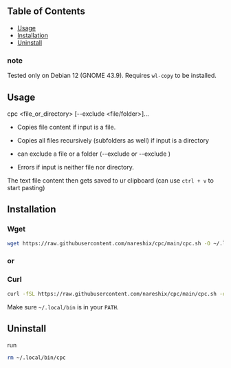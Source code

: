 
## Table of Contents
- [Usage](#usage)
- [Installation](#installation)
- [Uninstall](#uninstall)


### note
Tested only on Debian 12 (GNOME 43.9). Requires `wl-copy`  to be installed. 
## Usage

cpc <file_or_directory> [--exclude <file/folder>]...

- Copies file content if input is a file.

- Copies all files recursively (subfolders as well) if input is a directory

- can exclude a file or a folder (--exclude <file> or --exclude <folder>)

- Errors if input is neither file nor directory.

The text file content then gets saved to ur clipboard (can use ```ctrl + v``` to start pasting)


## Installation

### Wget 
```bash
wget https://raw.githubusercontent.com/nareshix/cpc/main/cpc.sh -O ~/.local/bin/cpc && chmod +x ~/.local/bin/cpc
```
### or

### Curl 
```bash
curl -fSL https://raw.githubusercontent.com/nareshix/cpc/main/cpc.sh -o ~/.local/bin/cpc && chmod +x ~/.local/bin/cpc
```

Make sure `~/.local/bin` is in your `PATH`.


## Uninstall
run 
```bash
rm ~/.local/bin/cpc
```
